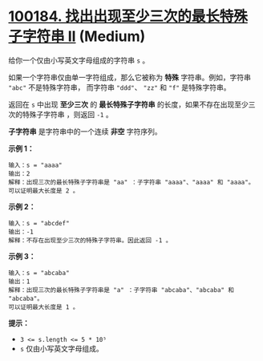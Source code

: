 # [100184. 找出出现至少三次的最长特殊子字符串 II][link] (Medium)

[link]: https://leetcode.cn/contest/weekly-contest-378/problems/find-longest-special-substring-that-occurs-thrice-ii/

给你一个仅由小写英文字母组成的字符串 `s` 。

如果一个字符串仅由单一字符组成，那么它被称为 **特殊** 字符串。例如，字符串 `"abc"` 不是特殊字符串，
而字符串 `"ddd"`、 `"zz"` 和 `"f"` 是特殊字符串。

返回在 `s` 中出现 **至少三次** 的 **最长特殊子字符串** 的长度，如果不存在出现至少三次的特殊子字符串
，则返回 `-1` 。

**子字符串** 是字符串中的一个连续 **非空** 字符序列。

**示例 1：**

```
输入：s = "aaaa"
输出：2
解释：出现三次的最长特殊子字符串是 "aa" ：子字符串 "aaaa"、"aaaa" 和 "aaaa"。
可以证明最大长度是 2 。
```

**示例 2：**

```
输入：s = "abcdef"
输出：-1
解释：不存在出现至少三次的特殊子字符串。因此返回 -1 。
```

**示例 3：**

```
输入：s = "abcaba"
输出：1
解释：出现三次的最长特殊子字符串是 "a" ：子字符串 "abcaba"、"abcaba" 和 "abcaba"。
可以证明最大长度是 1 。
```

**提示：**

- `3 <= s.length <= 5 * 10⁵`
- `s` 仅由小写英文字母组成。
